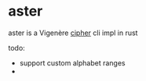 # aster

aster is a Vigenère [cipher](https://en.wikipedia.org/wiki/Vigen%C3%A8re_cipher) cli impl in rust

todo:
- support custom alphabet ranges
- 